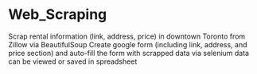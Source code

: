 # Web_Scraping
Scrap rental information (link, address, price) in downtown Toronto from Zillow via BeautifulSoup
Create google form (including link, address, and price section) and auto-fill the form with scrapped data via selenium
data can be viewed or saved in spreadsheet
